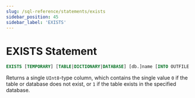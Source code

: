 ```yaml
---
slug: /sql-reference/statements/exists
sidebar_position: 45
sidebar_label: 'EXISTS'
---
```


# EXISTS Statement

``` sql
EXISTS [TEMPORARY] [TABLE|DICTIONARY|DATABASE] [db.]name [INTO OUTFILE filename] [FORMAT format]
```

Returns a single `UInt8`-type column, which contains the single value `0` if the table or database does not exist, or `1` if the table exists in the specified database.

